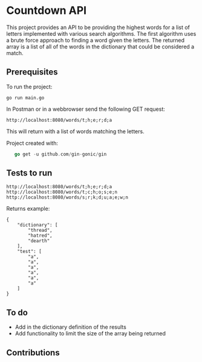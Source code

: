 # Countdown API

This project provides an API to be providing the highest words for a list of letters implemented with various search algorithms. The first algorithm uses a brute force approach to finding a word given the letters. The returned array is a list of all of the words in the dictionary that could be considered a match.

## Prerequisites

To run the project:

```
go run main.go
```

In Postman or in a webbrowser send the following GET request:

```http://localhost:8080/words/t;h;e;r;d;a```

This will return with a list of words matching the letters.

Project created with:

```go mod init countdownapi
   go get -u github.com/gin-gonic/gin
```

## Tests to run

```
http://localhost:8080/words/t;h;e;r;d;a
http://localhost:8080/words/t;c;h;o;s;e;n
http://localhost:8080/words/s;r;k;d;u;a;e;w;n

```

Returns example:
```
{
    "dictionary": [
        "thread",
        "hatred",
        "dearth"
    ],
    "test": [
        "a",
        "a",
        "a",
        "a",
        "a",
        "a"
    ]
}
```

## To do

- Add in the dictionary definition of the results
- Add functionality to limit the size of the array being returned


## Contributions